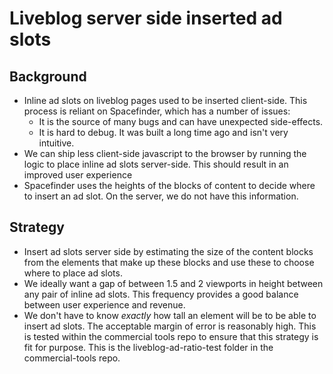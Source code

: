 # Liveblog server side inserted ad slots

## Background

- Inline ad slots on liveblog pages used to be inserted client-side. This process is reliant on Spacefinder, which has a number of issues:
	- It is the source of many bugs and can have unexpected side-effects.
	- It is hard to debug. It was built a long time ago and isn't very intuitive.
- We can ship less client-side javascript to the browser by running the logic to place inline ad slots server-side. This should result in an improved user experience
- Spacefinder uses the heights of the blocks of content to decide where to insert an ad slot. On the server, we do not have this information.

## Strategy

- Insert ad slots server side by estimating the size of the content blocks from the elements that make up these blocks and use these to choose where to place ad slots.
- We ideally want a gap of between 1.5 and 2 viewports in height between any pair of inline ad slots. This frequency provides a good balance between user experience and revenue.
- We don't have to know _exactly_ how tall an element will be to be able to insert ad slots. The acceptable margin of error is reasonably high. This is tested within the commercial tools repo to ensure that this strategy is fit for purpose. This is the liveblog-ad-ratio-test folder in the commercial-tools repo.
